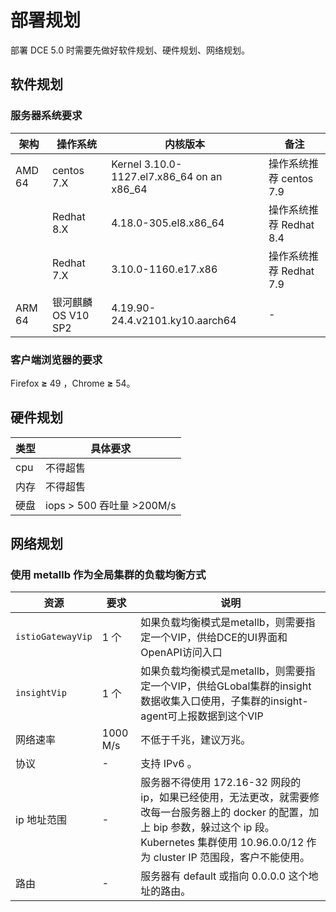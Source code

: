 # 部署规划

部署 DCE 5.0 时需要先做好软件规划、硬件规划、网络规划。

## 软件规划

### 服务器系统要求

| **架构** | **操作系统**        | **内核版本**                               | 备注                    |
| -------- | ------------------- | ------------------------------------------ | ----------------------- |
| AMD 64   | centos 7.X          | Kernel 3.10.0-1127.el7.x86_64 on an x86_64 | 操作系统推荐 centos 7.9 |
|          | Redhat 8.X          | 4.18.0-305.el8.x86_64                      | 操作系统推荐 Redhat 8.4 |
|          | Redhat 7.X          | 3.10.0-1160.e17.x86                        | 操作系统推荐 Redhat 7.9 |
| ARM 64   | 银河麒麟 OS V10 SP2 | 4.19.90-24.4.v2101.ky10.aarch64            | -                       |

### 客户端浏览器的要求

Firefox **≥** 49 ，Chrome **≥** 54。

## 硬件规划

| **类型** | **具体要求**              |
| -------- | ------------------------- |
| cpu      | 不得超售                  |
| 内存     | 不得超售                  |
| 硬盘     | iops > 500 吞吐量 >200M/s |

## 网络规划

### 使用 metallb 作为全局集群的负载均衡方式

| **资源**          | **要求** | **说明**                                                     |
| ----------------- | -------- | ------------------------------------------------------------ |
| `istioGatewayVip` | 1 个     | 如果负载均衡模式是metallb，则需要指定一个VIP，供给DCE的UI界面和OpenAPI访问入口 |
| `insightVip`      | 1 个     | 如果负载均衡模式是metallb，则需要指定一个VIP，供给GLobal集群的insight数据收集入口使用，子集群的insight-agent可上报数据到这个VIP |
| 网络速率          | 1000 M/s | 不低于千兆，建议万兆。                                       |
| 协议              | -        | 支持 IPv6 。                                                 |
| ip 地址范围       | -        | 服务器不得使用 172.16-32 网段的 ip，如果已经使用，无法更改，就需要修改每一台服务器上的 docker 的配置，加上 bip 参数，躲过这个 ip 段。Kubernetes 集群使用 10.96.0.0/12 作为 cluster IP 范围段，客户不能使用。 |
| 路由              | -        | 服务器有 default 或指向 0.0.0.0 这个地址的路由。             |